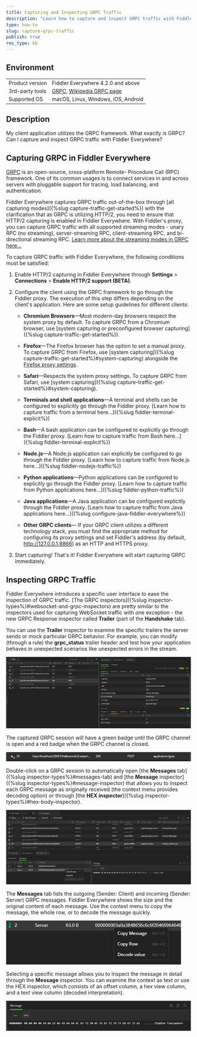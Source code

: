 ```yaml
---
title: Capturing and Inspecting GRPC Traffic
description: "Learn how to capture and inspect GRPC traffic with Fiddler Everywhere."
type: how-to
slug: capture-grpc-traffic
publish: true
res_type: kb
---
```



## Environment

|   |   |
|---|---|
| Product version | Fiddler Everywhere 4.2.0 and above  |
| 3rd-party tools | [GRPC](https://grpc.io/), [Wikipedia GRPC page](https://en.wikipedia.org/wiki/GRPC) |
| Supported OS | macOS, Linux, Windows, iOS, Android |

## Description

My client application utilizes the GRPC framework. What exactly is GRPC? Can I capture and inspect GRPC traffic with Fiddler Everywhere?


## Capturing GRPC in Fiddler Everywhere


[GRPC](https://grpc.io/) is an open-source, cross-platform Remote- Procedure Call (RPC) framework. One of its common usages is to connect services in and across servers with pluggable support for tracing, load balancing, and authentication. 

Fiddler Everywhere captures GRPC traffic out-of-the-box through [all capturing modes]({%slug capture-traffic-get-started%}) with the clarification that as GRPC is utilizing HTTP/2, you need to ensure that HTTP/2 capturing is enabled in Fiddler Everywhere. With Fiddler's proxy, you can capture GRPC traffic with all supported streaming modes - unary RPC (no streaming), server-streaming RPC, client-streaming RPC, and bi-directional streaming RPC. [Learn more about the streaming modes in GRPC here...](https://grpc.io/docs/what-is-grpc/core-concepts/#unary-rpc)

To capture GRPC traffic with Fiddler Everywhere, the following conditions must be satisfied:

1. Enable HTTP/2 capturing in Fiddler Everywhere through **Settings** > **Connections** > **Enable HTTP/2 support (BETA)**.

2. Configure the client using the GRPC framework to go through the Fiddler proxy. The execution of this step differs depending on the client's application. Here are some setup guidelines for different clients:

    - **Chromium Browsers**&mdash;Most modern-day browsers respect the system proxy by default. To capture GRPC from a Chromium browser, use [system capturing or preconfigured browser capturing]({%slug capture-traffic-get-started%}).

    - **Firefox**&mdash;The Firefox browser has the option to set a manual proxy. To capture GRPC from Firefox, use [system capturing]({%slug capture-traffic-get-started%}#system-capturing) alongside the [Firefox proxy settings](https://support.mozilla.org/en-US/kb/connection-settings-firefox).

    - **Safari**&mdash;Respects the system proxy settings. To capture GRPC from Safari, use [system capturing]({%slug capture-traffic-get-started%}#system-capturing).

    - **Terminals and shell applications**&mdash;A terminal and shells can be configured to explicitly go through the Fiddler proxy. [Learn how to capture traffic from a terminal here...]({%slug fiddler-terminal-explicit%})

    - **Bash**&mdash;A bash application can be configured to explicitly go through the Fiddler proxy. [Learn how to capture traffic from Bash here...]({%slug fiddler-terminal-explicit%})

    - **Node.js**&mdash;A Node.js application can explicitly be configured to go through the Fiddler proxy. [Learn how to capture traffic from Node.js here...]({%slug fiddler-nodejs-traffic%})

    - **Python applications**&mdash;Python applications can be configured to explicitly go through the Fiddler proxy. [Learn how to capture traffic from Python applications here...]({%slug fiddler-python-traffic%})

    - **Java applications**&mdash;A Java application can be configured explicitly through the Fiddler proxy. [Learn how to capture traffic from Java applications here...]({%slug configure-java-fiddler-everywhere%})

    - **Other GRPC clients**&mdash; If your GRPC client utilizes a different technology stack, you must find the appropriate method for configuring its proxy settings and set Fiddler's address (by default, http://127.0.0.1:8866) as an HTTP and HTTPS proxy.

3. Start capturing! That's it! Fiddler Everywhere will start capturing GRPC immediately.

## Inspecting GRPC Traffic

Fiddler Everywhere introduces a specific user interface to ease the inspection of GRPC traffic. [The GRPC inspectors]({%slug inspector-types%}#websocket-and-grpc-inspectors) are pretty similar to the inspectors used for capturing WebSocket traffic with one exception - the new GRPC Response inspector called **Trailer** (part of the **Handshake** tab). 

You can use the **Trailer** inspector to examine the specific trailers the server sends or mock particular GRPC behavior. For example, you can modify (through a rule) the **grpc_status** trailer header and test how your application behaves in unexpected scenarios like unexpected errors in the stream.

![GRPC traffic and the Trailers inspector](../images/kb/grpc//grpc-traffic-trailers.png)


The captured GRPC session will have a green badge until the GRPC channel is open and a red badge when the GRPC channel is closed.

![Selected GRPC session with closed channel](../images/kb/grpc/grpc-traffic-selected-session.png)

Double-click on a GRPC session to automatically open [the **Messages** tab]({%slug inspector-types%}#messages-tab) and [the **Message** inspector]({%slug inspector-types%}#message-inspector) that allows you to inspect each GRPC message as originally received (the context menu provides decoding option) or through [the **HEX inspector**]({%slug inspector-types%}#hex-body-inspector).

![GRPC traffic and related Fiddler's inspectors](../images/kb/grpc/grpc-traffic-inspection.png)

The **Messages** tab lists the outgoing (Sender: Client) and incoming (Sender: Server) GRPC messages. Fiddler Everywhere shows the size and the original content of each message. Use the context menu to copy the message, the whole row, or to decode the message quickly.

![GRPC message context menu to copy or decode the received data](../images/kb/grpc/grpc-traffic-message-context-menu.png)

Selecting a specific message allows you to inspect the message in detail through the **Message** inspector. You can examine the context as text or use the HEX inspector, which consists of an offset column, a hex view column, and a text view column (decoded interpretation).

![GRPC message tab and inspecting through the HEX inspector](../images/kb/grpc/grpc-traffic-message-hex.png)